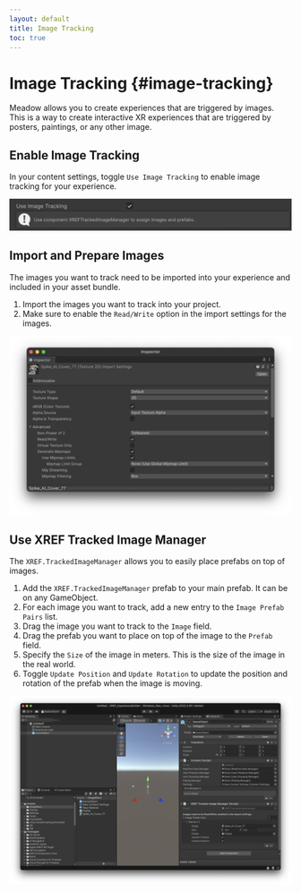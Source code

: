 ```yaml
---
layout: default
title: Image Tracking
toc: true
---
```


# Image Tracking {#image-tracking}

Meadow allows you to create experiences that are triggered by images. This is a way to create interactive XR experiences that are triggered by posters, paintings, or any other image. 

## Enable Image Tracking

In your content settings, toggle `Use Image Tracking` to enable image tracking for your experience.

![alt_text](images/image-tracking-settings.webp "Image Tracking Settings")

## Import and Prepare Images

The images you want to track need to be imported into your experience and included in your asset bundle. 

1. Import the images you want to track into your project.
2. Make sure to enable the `Read/Write` option in the import settings for the images.

![alt_text](images/image-import-settings.webp "Image Import Settings")

## Use XREF Tracked Image Manager

The `XREF.TrackedImageManager` allows you to easily place prefabs on top of images.

1. Add the `XREF.TrackedImageManager` prefab to your main prefab. It can be on any GameObject. 
2. For each image you want to track, add a new entry to the `Image Prefab Pairs` list.
3. Drag the image you want to track to the `Image` field.
4. Drag the prefab you want to place on top of the image to the `Prefab` field.
5. Specify the `Size` of the image in meters. This is the size of the image in the real world.
6. Toggle `Update Position` and `Update Rotation` to update the position and rotation of the prefab when the image is moving.

![alt_text](images/image-tracking.webp "Image Tracking")